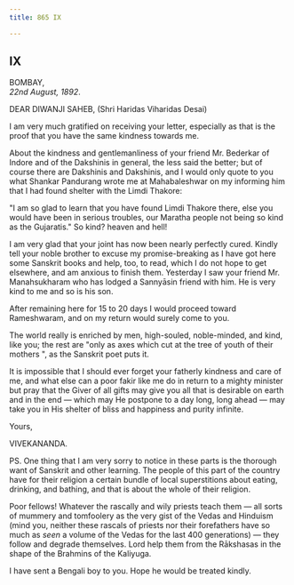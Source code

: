 ```yaml
---
title: 865 IX

---
```

  

  


## IX

BOMBAY,  
*22nd August, 1892*.

DEAR DIWANJI SAHEB, (Shri Haridas Viharidas Desai)

I am very much gratified on receiving your letter, especially as that is
the proof that you have the same kindness towards me.

About the kindness and gentlemanliness of your friend Mr. Bederkar of
Indore and of the Dakshinis in general, the less said the better; but of
course there are Dakshinis and Dakshinis, and I would only quote to you
what Shankar Pandurang wrote me at Mahabaleshwar on my informing him
that I had found shelter with the Limdi Thakore:

"I am so glad to learn that you have found Limdi Thakore there, else you
would have been in serious troubles, our Maratha people not being so
kind as the Gujaratis." So kind? heaven and hell!

I am very glad that your joint has now been nearly perfectly cured.
Kindly tell your noble brother to excuse my promise-breaking as I have
got here some Sanskrit books and help, too, to read, which I do not hope
to get elsewhere, and am anxious to finish them. Yesterday I saw your
friend Mr. Manahsukharam who has lodged a Sannyāsin friend with him. He
is very kind to me and so is his son.

After remaining here for 15 to 20 days I would proceed toward
Rameshwaram, and on my return would surely come to you.

The world really is enriched by men, high-souled, noble-minded, and
kind, like you; the rest are "only as axes which cut at the tree of
youth of their mothers ", as the Sanskrit poet puts it.

It is impossible that I should ever forget your fatherly kindness and
care of me, and what else can a poor fakir like me do in return to a
mighty minister but pray that the Giver of all gifts may give you all
that is desirable on earth and in the end — which may He postpone to a
day long, long ahead — may take you in His shelter of bliss and
happiness and purity infinite. 

Yours,

VIVEKANANDA.

  
PS. One thing that I am very sorry to notice in these parts is the
thorough want of Sanskrit and other learning. The people of this part of
the country have for their religion a certain bundle of local
superstitions about eating, drinking, and bathing, and that is about the
whole of their religion.

Poor fellows! Whatever the rascally and wily priests teach them — all
sorts of mummery and tomfoolery as the very gist of the Vedas and
Hinduism (mind you, neither these rascals of priests nor their
forefathers have so much as *seen* a volume of the Vedas for the last
400 generations) — they follow and degrade themselves. Lord help them
from the Rākshasas in the shape of the Brahmins of the Kaliyuga.

I have sent a Bengali boy to you. Hope he would be treated kindly.
